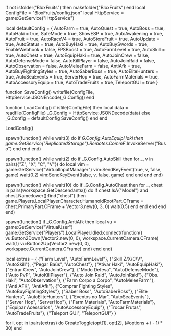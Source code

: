 if not isfolder("BloxFruits") then makefolder("BloxFruits") end
local ConfigFile = "BloxFruits/config.json"
local HttpService = game:GetService("HttpService")

local defaultConfig = {
    AutoFarm = true,
    AutoQuest = true,
    AutoBoss = true,
    AutoHaki = true,
    SafeMode = true,
    ShowESP = true,
    AutoAwakening = true,
    AutoFruit = true,
    AutoRaceV4 = true,
    AutoStoreFruit = true,
    AutoUpdate = true,
    AutoStatus = true,
    AutoBuyHaki = true,
    AutoBuySwords = true,
    EnableWebhook = false,
    FPSBoost = true,
    AutoFarmLevel = true,
    AutoSkill = true,
    AutoChest = true,
    AutoEquipHaki = true,
    AutoJoinCrew = false,
    AutoDefenseMode = false,
    AutoKillPlayer = false,
    AutoJoinRaid = false,
    AutoObservation = false,
    AutoMeleeFarm = false,
    AntiAfk = true,
    AutoBuyFightingStyles = true,
    AutoSaberBoss = true,
    AutoEliteHunters = true,
    AutoSeaEvents = true,
    ServerHop = true,
    AutoFarmMaterials = true,
    AutoAccessoryEquip = true,
    AutoTradeFruits = true,
    TeleportGUI = true
}

function SaveConfig()
    writefile(ConfigFile, HttpService:JSONEncode(_G.Config))
end

function LoadConfig()
    if isfile(ConfigFile) then
        local data = readfile(ConfigFile)
        _G.Config = HttpService:JSONDecode(data)
    else
        _G.Config = defaultConfig
        SaveConfig()
    end
end

LoadConfig()

spawn(function()
    while wait(3) do
        if _G.Config.AutoEquipHaki then
            game:GetService("ReplicatedStorage").Remotes.CommF_:InvokeServer("Buso")
        end
    end
end)

spawn(function()
    while wait(2) do
        if _G.Config.AutoSkill then
            for _, v in pairs({"Z", "X", "C", "V"}) do
                local vim = game:GetService("VirtualInputManager")
                vim:SendKeyEvent(true, v, false, game)
                wait(0.2)
                vim:SendKeyEvent(false, v, false, game)
            end
        end
    end
end)

spawn(function()
    while wait(10) do
        if _G.Config.AutoChest then
            for _, chest in pairs(workspace:GetDescendants()) do
                if chest:IsA("Model") and chest.Name:lower():find("chest") then
                    game.Players.LocalPlayer.Character.HumanoidRootPart.CFrame = chest.PrimaryPart.CFrame + Vector3.new(0, 3, 0)
                    wait(0.5)
                end
            end
        end
    end
end)

spawn(function()
    if _G.Config.AntiAfk then
        local vu = game:GetService("VirtualUser")
        game:GetService("Players").LocalPlayer.Idled:connect(function()
            vu:Button2Down(Vector2.new(0, 0), workspace.CurrentCamera.CFrame)
            wait(1)
            vu:Button2Up(Vector2.new(0, 0), workspace.CurrentCamera.CFrame)
        end)
    end
end)

local extras = {
    {"Farm Level", "AutoFarmLevel"},
    {"Skill Z/X/C/V", "AutoSkill"},
    {"Pegar Baús", "AutoChest"},
    {"Ativar Haki", "AutoEquipHaki"},
    {"Entrar Crew", "AutoJoinCrew"},
    {"Modo Defesa", "AutoDefenseMode"},
    {"Auto PvP", "AutoKillPlayer"},
    {"Auto Join Raid", "AutoJoinRaid"},
    {"Obs. Haki", "AutoObservation"},
    {"Farm Corpo a Corpo", "AutoMeleeFarm"},
    {"Anti AFK", "AntiAfk"},
    {"Comprar Fighting Styles", "AutoBuyFightingStyles"},
    {"Saber Boss", "AutoSaberBoss"},
    {"Elite Hunters", "AutoEliteHunters"},
    {"Eventos no Mar", "AutoSeaEvents"},
    {"Server Hop", "ServerHop"},
    {"Farm Materiais", "AutoFarmMaterials"},
    {"Equipar Acessórios", "AutoAccessoryEquip"},
    {"Trocar Frutas", "AutoTradeFruits"},
    {"Teleport GUI", "TeleportGUI"}
}

for i, opt in ipairs(extras) do
    CreateToggle(opt[1], opt[2], (#options + i - 1) * 30)
end
